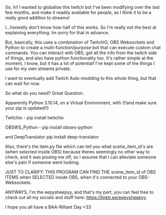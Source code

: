 So, hi!
I wanted to globalise this twitch bot I've been modifying over the last few months, and make it readily available for people, as I think it to be a really good addition to streams!

I...honestly don't know how half of this works. So I'm really not the best at explaining everything. Im sorry for that in advance.

But, basically, this uses a combination of TwitchIO, OBS Websockets and Python to create a multi-function/purpose bot that can execute custom chat commands.
You can interact with OBS, get all the info from the twitch side of things, and also have python functionality too. 
It's rather simple at the moment, I know, but it has a lot of potential! I've kept some of the things I use for my own streams private. 

I want to eventually add Twitch Auto-modding to this whole thing, but that can wait for now. 

So what do you need? 
Great Question.

Apparently Python 3.10.14, on a Virtual Environment, with 
(!!and make sure your pip is updated!!)

Twitchio - pip install twitchio

OBSWS_Python - pip install obsws-python

and DeepTranslator pip install deep-translator

Also, there's the item.py file which can tell you what scene_item_id's are (when selected inside OBS) because theres seemingly no other way to check, and it was pissing me off, so I assume that I can alleviate someone else's pain if someone went looking. 

JUST TO CLARIFY: THIS PROGRAM CAN FIND THE scene_item_id of OBS ITEMS when SELECTED inside OBS, when it's connected to your OBS-Websockets. 

ANYWAYS, I'm the eepysheepyy, and that's my part, you can feel free to check out all my socials and stuff here: https://linktr.ee/eepysheepyy

I hope you all have a BAA-Rilliant Day <33


